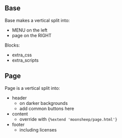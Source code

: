 ## Base
Base makes a vertical split into:
- MENU on the left
- page on the RIGHT

Blocks:
- extra_css
- extra_scripts

## Page

Page is a vertical split into:
- header
  - on darker backgrounds
  - add common buttons here
- content
  - override with `{%extend 'moonsheep/page.html'}`
- footer
  - including licenses

